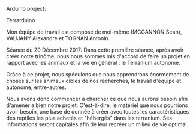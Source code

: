 Arduino project:

Terrarduino

Mon équipe de travail est composé de moi-même (MCGANNON Sean), VAUJANY Alexandre et TOGNAN Antonin.

Séance du 20 Décembre 2017:
Dans cette première séance, après avoir créer notre trinôme, nous nous sommes mis d'accord de faire un projet en rapport avec les animaux et la vie en général : le Terranium autonome.

Grâce à ce projet, nous spéculons que nous apprendrons énormement de choses sur les animaux cibles de nos recherches, le travail d'équipe et autonome, entre-autres.

Nous avons donc commencer à chercher ce que nous aurons besoin afin d'amener a bien notre projet. C'est-à-dire, le matériel que nous pourrions avoir besoin, une base de donnée à créer avec toutes  les caractéristiques des reptiles les plus achetés et "hébergés" dans les terranium. 
Ses informations seront capitales afin de leur recréer un milieu de vie optimal.




